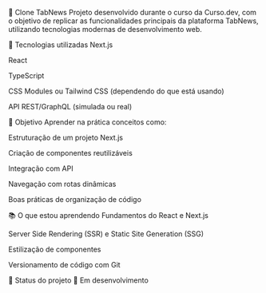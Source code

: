 📘 Clone TabNews
Projeto desenvolvido durante o curso da Curso.dev, com o objetivo de replicar as funcionalidades principais da plataforma TabNews, utilizando tecnologias modernas de desenvolvimento web.

🚀 Tecnologias utilizadas
Next.js

React

TypeScript

CSS Modules ou Tailwind CSS (dependendo do que está usando)

API REST/GraphQL (simulada ou real)

🎯 Objetivo
Aprender na prática conceitos como:

Estruturação de um projeto Next.js

Criação de componentes reutilizáveis

Integração com API

Navegação com rotas dinâmicas

Boas práticas de organização de código

📚 O que estou aprendendo
Fundamentos do React e Next.js

Server Side Rendering (SSR) e Static Site Generation (SSG)

Estilização de componentes

Versionamento de código com Git

📂 Status do projeto
🚧 Em desenvolvimento
